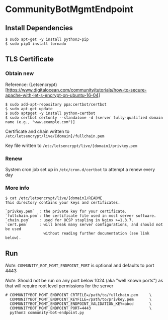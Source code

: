 # CommunityBotMgmtEndpoint

## Install Dependencies

```
$ sudo apt-get -y install python3-pip
$ sudo pip3 install tornado
```


## TLS Certificate

### Obtain new

Reference:
(Letsencrypt)[https://www.digitalocean.com/community/tutorials/how-to-secure-apache-with-let-s-encrypt-on-ubuntu-16-04]

```
$ sudo add-apt-repository ppa:certbot/certbot
$ sudo apt-get update
$ sudo aptpget -y install python-certbot
$ sudo certbot certonly --standalone -d [server fully-qualified domain name (e.g., "www.example.com")]
```

Certificate and chain written to `/etc/letsencrypt/live/[domain]/fullchain.pem` 

Key file written to `/etc/letsencrypt/live/[domain]/privkey.pem`


### Renew

System cron job set up in `/etc/cron.d/certbot` to attempt a renew every day

### More info

```
$ cat /etc/letsencrypt/live/[domain]/README
This directory contains your keys and certificates.

`privkey.pem`  : the private key for your certificate.
`fullchain.pem`: the certificate file used in most server software.
`chain.pem`    : used for OCSP stapling in Nginx >=1.3.7.
`cert.pem`     : will break many server configurations, and should not be used
                 without reading further documentation (see link below).
```

## Run


*Note*: `COMMUNITY_BOT_MGMT_ENDPOINT_PORT` is optional and defaults to port 4443 

*Note*: Should not be run on any port below 1024 (aka "well known ports") as that will
require root level permissions for the server

```
# COMMUNITYBOT_MGMT_ENDPOINT_CRTFILE=/path/to/fullchain.pem		\
  COMMUNITYBOT_MGMT_ENDPOINT_KEYFILE=/path/to/privkey.pem 		\
  COMMUNITYBOT_MGMT_ENDPOINT_ENDPOINT_VALIDATION_KEY=abcd	    \
  COMMUNITYBOT_MGMT_ENDPOINT_PORT=4443                          \       
  python3 community-bot-endpoint.py
```
